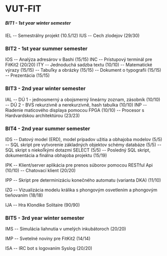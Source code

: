 # VUT-FIT

##### BIT1 - 1st year winter semester
IEL 
 -- Semestrálny projekt (10.5/12)
IUS 
 -- Cech zlodejov (29/30)

### BIT2 - 1st year summer semester
IOS 
 -- Analýza adresárov v Bashi (15/15)
INC 
 -- Prístupový terminál pre FitKit2 (20/20)
ITY
 -- Jednoduchá sadzba textu (10/10)
 -- Matematické výrazy (15/15)
 -- Tabuľky a obrázky (15/15)
 -- Dokument o typografii (15/15)
 -- Prezentácia (15/15)

### BIT3 - 2nd year winter semester
IAL 
 -- DÚ 1 - jednosmerný a obojsmerný lineárny zoznam, zásobník (10/10)
 -- DÚ 2 - BVS rekurzivně a nerekurzivně, hash tabulka (10/10)
INP 
 -- Riadenie maticového displaya pomocou FPGA (10/10)
 -- Procesor s Hardvardskou architektúrou (23/23)

### BIT4 - 2nd year summer semester
IDS
 -- Datový model (ERD), model prípadov užitia a obhajoba modelov (5/5)
 -- SQL skript pre vytvorenie základných objektov schémy databáze (5/5)
 -- SQL skript s niekoľkými dotazmi SELECT (5/5)
 -- Posledný SQL skript, dokumentácia a finálna obhajoba projektu (15/19)

IPK 
 -- Klient/server aplikácia pre prenos súborov pomocou RESTful Api (10/10)
 -- Chatovací klient (20/20)
 
IPP 
 -- Skript pre determinizáciu konečného automatu (varianta DKA) (11/10)

IZG 
 -- Vizualizácia modelu králika s phongovým osvetlením a phongovým tieňovaním (18/18)

IJA 
 -- Hra Klondike Solitaire (90/90)

### BIT5 - 3rd year winter semester
IMS 
 -- Simulácia liahnutia v umelých inkubátoroch (20/20)

IMP 
 -- Svetelné noviny pre FitKit2 (14/14)

ISA 
 -- IRC bot s logovaním Syslog (20/20)
